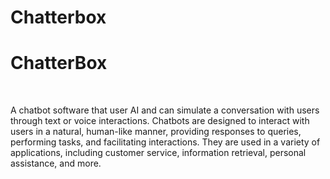 # Chatterbox
<h1>ChatterBox</h1>
<br>
<p>A chatbot software that user AI and can simulate a conversation with users through text or voice interactions. Chatbots are designed to interact with users in a natural, human-like manner, providing responses to queries, performing tasks, and facilitating interactions. They are used in a variety of applications, including customer service, information retrieval, personal assistance, and more.</p>
